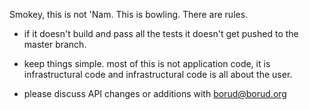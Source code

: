 Smokey, this is not 'Nam. This is bowling. There are rules.

* if it doesn't build and pass all the tests it doesn't get pushed to
  the master branch.

* keep things simple.  most of this is not application code, it is
  infrastructural code and infrastructural code is all about the user.

* please discuss API changes or additions with borud@borud.org
